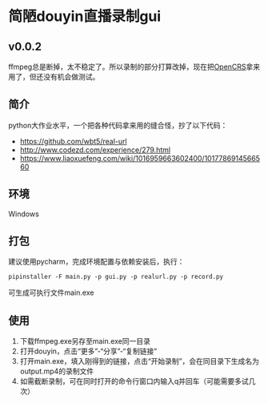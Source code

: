 # 简陋douyin直播录制gui

## v0.0.2
ffmpeg总是断掉，太不稳定了。所以录制的部分打算改掉，现在把[OpenCRS](https://github.com/KamijoToma/OpenCRS)拿来用了，但还没有机会做测试。

## 简介
python大作业水平，一个把各种代码拿来用的缝合怪，抄了以下代码：

- https://github.com/wbt5/real-url
- http://www.codezd.com/experience/279.html
- https://www.liaoxuefeng.com/wiki/1016959663602400/1017786914566560

## 环境
Windows

## 打包

建议使用pycharm，完成环境配置与依赖安装后，执行：

`pipinstaller -F main.py -p gui.py -p realurl.py -p record.py`

可生成可执行文件main.exe

## 使用

1. 下载ffmpeg.exe另存至main.exe同一目录
2. 打开douyin，点击“更多”-“分享”-“复制链接”
3. 打开main.exe，填入刚得到的链接，点击“开始录制”，会在同目录下生成名为output.mp4的录制文件
4. 如需截断录制，可在同时打开的命令行窗口内输入q并回车（可能需要多试几次）

 